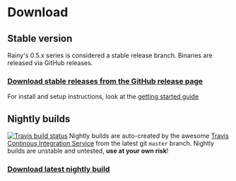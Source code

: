 Download
========

Stable version
--------------

Rainy's 0.5.x series is considered a stable release branch. Binaries are released via GitHub releases.

### [Download stable releases from the GitHub release page][dl-stable]

[dl-stable]: https://github.com/Dynalon/Rainy/releases/

For install and setup instructions, look at the [getting started guide](GETTING_STARTED.md)

Nightly builds
---------------

[![Travis build status](https://api.travis-ci.org/Dynalon/Rainy.png?branch=master)]()
Nightly builds are auto-created by the awesome [Travis Continous Integration Service](http://www.travis-ci.org) from the latest git `master` branch. Nightly builds are unstable and untested, **use at your own risk**!

### [Download latest nightly build](http://dynalon.github.io/Rainy/nightly/rainy-nightly.zip)
